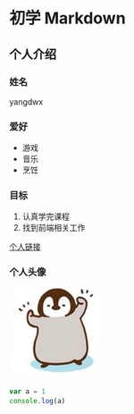 # 初学 Markdown
## 个人介绍
### 姓名
yangdwx
### 爱好
* 游戏
* 音乐
* 烹饪

### 目标
1. 认真学完课程
2. 找到前端相关工作

[个人链接](https://github.com/yangdwx/blog-test/blob/main/README.md)

### 个人头像
![头像](1.jpg)
```javascript
var a = 1
console.log(a)
```
